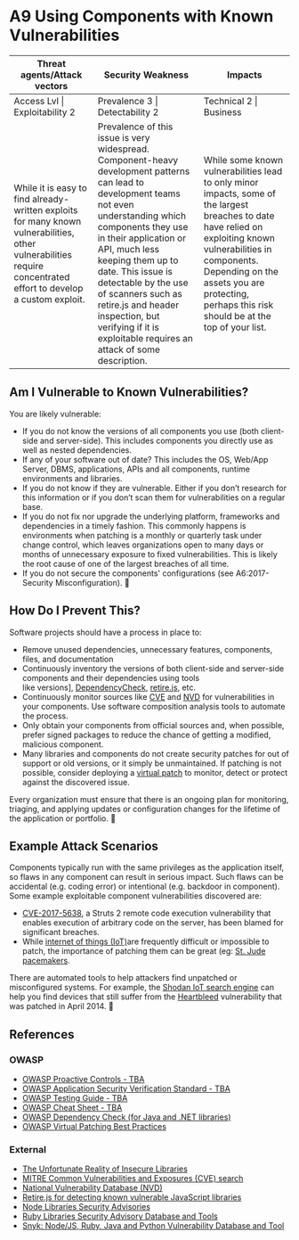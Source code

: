 # A9 Using Components with Known Vulnerabilities

| Threat agents/Attack vectors | Security Weakness           | Impacts               |
| -- | -- | -- |
| Access Lvl \| Exploitability 2 | Prevalence 3 \| Detectability 2 | Technical 2 \| Business |
| While it is easy to find already-written exploits for many known vulnerabilities, other vulnerabilities require concentrated effort to develop a custom exploit. | Prevalence of this issue is very widespread. Component-heavy development patterns can lead to development teams not even understanding which components they use in their application or API, much less keeping them up to date. This issue is detectable by the use of scanners such as retire.js and header inspection, but verifying if it is exploitable requires an attack of some description. | While some known vulnerabilities lead to only minor impacts, some of the largest breaches to date have relied on exploiting known vulnerabilities in components. Depending on the assets you are protecting, perhaps this risk should be at the top of your list. |

## Am I Vulnerable to Known Vulnerabilities?

You are likely vulnerable:
* If you do not know the versions of all components you use (both client-side and server-side). This includes components you directly use as well as nested dependencies.
* If any of your software out of date? This includes the OS, Web/App Server, DBMS, applications, APIs and all components, runtime environments and libraries.
* If you do not know if they are vulnerable. Either if you don’t research for this information or if you don’t scan them for vulnerabilities on a regular base.
* If you do not fix nor upgrade the underlying platform, frameworks and dependencies in a timely fashion. This commonly happens is environments when patching is a monthly or quarterly task under change control, which leaves organizations open to many days or months of unnecessary exposure to fixed vulnerabilities. This is likely the root cause of one of the largest breaches of all time. 
* If you do not secure the components' configurations (see A6:2017-Security Misconfiguration).

## How Do I Prevent This?

Software projects should have a process in place to:

* Remove unused dependencies, unnecessary features, components, files, and documentation
* Continuously inventory the versions of both client-side and server-side components and their dependencies using tools like versions], [DependencyCheck](https://www.owasp.org/index.php/OWASP_Dependency_Check), [retire.js](https://github.com/retirejs/retire.js/), etc.
* Continuously monitor sources like [CVE](https://cve.mitre.org/) and [NVD](https://cve.mitre.org/) for vulnerabilities in your components. Use software composition analysis tools to automate the process.
* Only obtain your components from official sources and, when possible, prefer signed packages to reduce the chance of getting a modified, malicious component.
* Many libraries and components do not create security patches for out of support or old versions, or it simply be unmaintained. If patching is not possible, consider deploying a [virtual patch](https://www.owasp.org/index.php/Virtual_Patching_Best_Practices#What_is_a_Virtual_Patch.3F) to monitor, detect or protect against the discovered issue.

Every organization must ensure that there is an ongoing plan for monitoring, triaging, and applying updates or configuration changes for the lifetime of the application or portfolio. 

## Example Attack Scenarios

Components typically run with the same privileges as the application itself, so flaws in any component can result in serious impact. Such flaws can be accidental (e.g. coding error) or intentional (e.g. backdoor in component). Some example exploitable component vulnerabilities discovered are:

* [CVE-2017-5638](https://cve.mitre.org/cgi-bin/cvename.cgi?name=CVE-2017-5638), a Struts 2 remote code execution vulnerability that enables execution of arbitrary code on the server, has been blamed for significant breaches.
* While [internet of things (IoT)](https://en.wikipedia.org/wiki/Internet_of_things)are frequently difficult or impossible to patch, the importance of patching them can be great (eg: [St. Jude pacemakers]((http://www.zdnet.com/article/fda-forces-st-jude-pacemaker-recall-to-patch-security-vulnerabilities/)).

There are automated tools to help attackers find unpatched or misconfigured systems. For example, the [Shodan IoT search engine](https://www.shodan.io/report/89bnfUyJ) can help you find devices that still suffer from the [Heartbleed](https://en.wikipedia.org/wiki/Heartbleed) vulnerability that was patched in April 2014.

## References

### OWASP

* [OWASP Proactive Controls - TBA]()
* [OWASP Application Security Verification Standard - TBA]()
* [OWASP Testing Guide - TBA]()
* [OWASP Cheat Sheet - TBA]()
* [OWASP Dependency Check (for Java and .NET libraries)](https://www.owasp.org/index.php/OWASP_Dependency_Check)
* [OWASP Virtual Patching Best Practices](https://www.owasp.org/index.php/Virtual_Patching_Best_Practices)

### External

* [The Unfortunate Reality of Insecure Libraries](https://www.aspectsecurity.com/research-presentations/the-unfortunate-reality-of-insecure-libraries)
* [MITRE Common Vulnerabilities and Exposures (CVE) search](https://www.cvedetails.com/version-search.php)
* [National Vulnerability Database (NVD)](https://nvd.nist.gov/)
* [Retire.js for detecting known vulnerable JavaScript libraries](https://github.com/retirejs/retire.js/)
* [Node Libraries Security Advisories](https://nodesecurity.io/advisories)
* [Ruby Libraries Security Advisory Database and Tools](https://rubysec.com/)
* [Snyk: Node/JS, Ruby, Java and Python Vulnerability Database and Tool](https://snyk.io/vuln)
